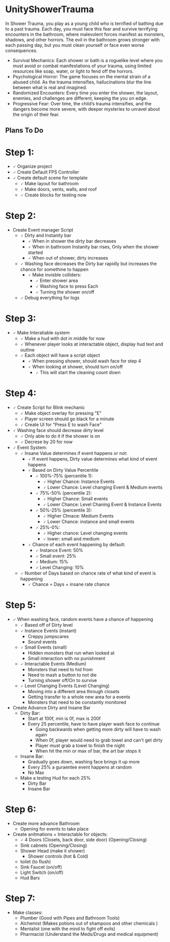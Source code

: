 # UnityShowerTrauma
In Shower Trauma, you play as a young child who is terrified of bathing due to a past trauma. Each day, you must face this fear and survive terrifying encounters in the bathroom, where malevolent forces manifest as monsters, shadows, and other horrors. The evil in the bathroom grows stronger with each passing day, but you must clean yourself or face even worse consequences.

- Survival Mechanics: Each shower or bath is a roguelike level where you must avoid or combat manifestations of your trauma, using limited resources like soap, water, or light to fend off the horrors.
- Psychological Horror: The game focuses on the mental strain of a abused child. As the trauma intensifies, hallucinations blur the line between what is real and imagined.
- Randomized Encounters: Every time you enter the shower, the layout, enemies, and challenges are different, keeping the you on edge.
- Progressive Fear: Over time, the child’s trauma intensifies, and the dangers become more severe, with deeper mysteries to unravel about the origin of their fear.

## Plans To Do

# Step 1: 
 - 🗸 Organize project
 - 🗸 Create Default FPS Controller 
 - 🗸 Create default scene for template
	- 🗸 Make layout for bathroom
	- 🗸  Make doors, vents, walls, and roof
	- 🗸  Create blocks for testing now
# Step 2:
- Create Event manager Script
	- 🗸 Dirty and Instanity bar
		- 🗸 When in shower the dirty bar decreases 
		- 🗸 When in bathroom Instanity bar rises, Only when the shower started
		- 🗸 When out of shower, dirty increases 
	- 🗸 Washing face decreases the Dirty bar rapidly but increases the chance for somethine to happen 
		- 🗸 Make invisble colliders:
			- 🗸 Enter shower area 
			- 🗸 Washing face to press Each
			- 🗸 Turning the shower on/off
	- 🗸 Debug everything for logs 
# Step 3:
- 🗸 Make Interatiable system
	- 🗸 Make a hud with dot in middle for now
	- 🗸 Whenever player looks at interactable object, display hud text and outline
	- 🗸 Each object will have a script object 
		- 🗸 When pressing shower, should wash face for step 4
		- 🗸 When looking at shower, should turn on/off 
			- 🗸 This will start the cleaning count down 
# Step 4:
- 🗸 Create Script for Blink mechanic
	- 🗸 Make object overlay for pressing "E"
	- 🗸 Player screen should go black for a minute 
	- 🗸 Create UI for "Press E to wash Face" 
- 🗸 Washing face should decrease dirty level
	- 🗸 Only able to do it if the shower is on
	- 🗸 Decrese by 20 for now 
- 🗸 Event System:
	- 🗸 Insane Value determines if event happens or not:
		- 🗸 If event happens, Dirty value determines what kind of event happens
		- 🗸 Based on Dirty Value Percentile
			- 🗸 100%-75% (percentile 1):
				- 🗸 Higher Chance: Instance Events
				- 🗸 Lower Chance: Level changing Event & Medium events
			- 🗸 75%-50% (percentile 2): 
				- 🗸 Higher Chance: Small events 
				- 🗸 Lower Chance: Level Chaning Event & Instance Events
			- 🗸 50%-25% (percentile 3):
				- 🗸 Higher Chnace: Medium Events 
				- 🗸 Lower Chance: instance and small events 
			- 🗸 25%-0%:
				- 🗸 Higher chance: Level changing events 
				- 🗸 lower: small and medium 
		- 🗸 Chance of each event happening by default:
			- 🗸 Instance Event: 50%
			- 🗸 Small event: 25%
			- 🗸 Medium: 15%
			- 🗸 Level Changing: 10%	
	- 🗸 Number of Days based on chance rate of what kind of event is happening
		- 🗸 Chance = Days + insane rate chance 
# Step 5:
- 🗸 When washing face, random events have a chance of happening
	- 🗸 Based off of Dirty level
	- 🗸 Instance Events (instant)
		- Creppy jumpscares
		- Sound events 
	- 🗸 Small Events (small)
		- Hidden monsters that run when looked at
		- Small interaction with no punishment 
	- 🗸 Interactable Events (Medium)
		- Monsters that need to hid from
		- Need to mash a button to not die
		- Turning shower off/On to survive
	- 🗸 Level Changing Events (Level Changing)
		- Moving into a different area through closets 
		- Getting transfer to a whole new area for a events
		- Monsters that need to be constantly monitored 
- Create Advance Dirty and Insane Bar
	- Dirty Bar:
		- Start at 100f, min is 0f, max is 200f
		- Every 25 percentile, have to have player wash face to continue
			- Going backwards when getting more dirty will have to wash again
			- When 0f, player would need to grab towel and can't get dirty 
			- Player must grab a towel to finish the night 
			- When hit the min or max of bar, the art bar stops it
	- Insane Bar:
		- Gradually goes down, washing face brings it up more 
		- Every 25% a guraentee event happens at random 
		- No Max 
	- Make a testing Hud for each 25% 
		- Dirty Bar
		- Insane Bar 

# Step 6:
- Create more advance Bathroom 
	- Opening for events to take place 
- Create anitmations + Interactable for objects:
	- 🗸 4 Doors (Closets, back door, side door) (Opening/Closing) 
	- Sink cabnets (Opening/Closing) 
	- Shower Head (make it shower)
		- Shower controls (hot & Cold)
	- toilet (to flush)
	- Sink Faucet (on/off)
	- Light Switch (on/off)
	- Hud Bars 
	
# Step 7:
- Make classes:
	- Plumber (Good with Pipes and Bathroom Tools)
	- Alchemist (Makes potions out of shampoos and other chemicals )
	- Mentalist (one with the mind to fight off evils)
	- Pharmacist (Understand the Meds/Drugs and medical equipment) 
	
